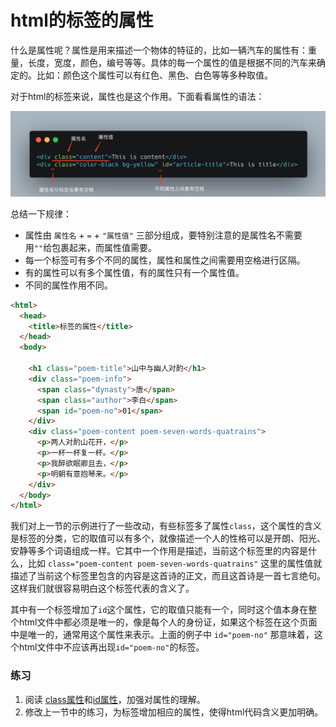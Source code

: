 # html的标签的属性

什么是属性呢？属性是用来描述一个物体的特征的，比如一辆汽车的属性有：重量，长度，宽度，颜色，编号等等。具体的每一个属性的值是根据不同的汽车来确定的。比如：颜色这个属性可以有红色、黑色、白色等等多种取值。

对于html的标签来说，属性也是这个作用。下面看看属性的语法：

![what-is-title.jpg](./images/html-tag-attribute.jpg)

总结一下规律：
* 属性由 `属性名` + `=` + `"属性值"` 三部分组成，要特别注意的是属性名不需要用`""`给包裹起来，而属性值需要。
* 每一个标签可有多个不同的属性，属性和属性之间需要用空格进行区隔。
* 有的属性可以有多个属性值，有的属性只有一个属性值。
* 不同的属性作用不同。



```html
<html>
  <head>
    <title>标签的属性</title>
  </head>
  <body>

    <h1 class="poem-title">山中与幽人对酌</h1>
    <div class="poem-info">
      <span class="dynasty">唐</span>
      <span class="author">李白</span>
      <span id="poem-no">01</span>
    </div>
    <div class="poem-content poem-seven-words-quatrains">
      <p>两人对酌山花开，</p>
      <p>一杯一杯复一杯。</p>
      <p>我醉欲眠卿且去，</p>
      <p>明朝有意抱琴来。</p>
    </div>
  </body>
</html>
```

我们对上一节的示例进行了一些改动，有些标签多了属性`class`，这个属性的含义是标签的分类，它的取值可以有多个，就像描述一个人的性格可以是开朗、阳光、安静等多个词语组成一样。它其中一个作用是描述，当前这个标签里的内容是什么，比如 `class="poem-content poem-seven-words-quatrains"` 这里的属性值就描述了当前这个标签里包含的内容是这首诗的正文，而且这首诗是一首七言绝句。这样我们就很容易明白这个标签代表的含义了。

其中有一个标签增加了`id`这个属性，它的取值只能有一个，同时这个值本身在整个html文件中都必须是唯一的，像是每个人的身份证，如果这个标签在这个页面中是唯一的，通常用这个属性来表示。上面的例子中 `id="poem-no"` 那意味着，这个html文件中不应该再出现`id="poem-no"`的标签。


### 练习

1. 阅读 [class属性](http://www.w3school.com.cn/tags/att_standard_class.asp)和[id属性](http://www.w3school.com.cn/tags/att_standard_id.asp)，加强对属性的理解。
2. 修改上一节中的练习，为标签增加相应的属性，使得html代码含义更加明确。